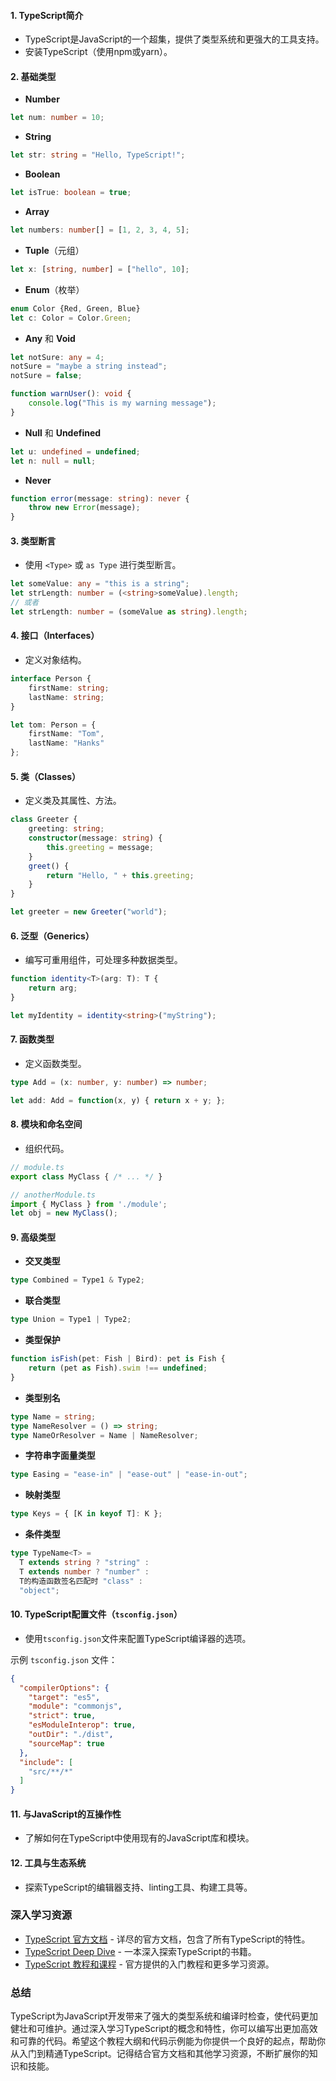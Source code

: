 #### 1. TypeScript简介

* TypeScript是JavaScript的一个超集，提供了类型系统和更强大的工具支持。
* 安装TypeScript（使用npm或yarn）。

#### 2. 基础类型

* **Number**
```typescript
let num: number = 10;
```

* **String**
```typescript
let str: string = "Hello, TypeScript!";
```

* **Boolean**
```typescript
let isTrue: boolean = true;
```

* **Array**
```typescript
let numbers: number[] = [1, 2, 3, 4, 5];
```

* **Tuple**（元组）
```typescript
let x: [string, number] = ["hello", 10];
```

* **Enum**（枚举）
```typescript
enum Color {Red, Green, Blue}
let c: Color = Color.Green;
```

* **Any** 和 **Void**
```typescript
let notSure: any = 4;
notSure = "maybe a string instead";
notSure = false; 

function warnUser(): void {
    console.log("This is my warning message");
}
```

* **Null** 和 **Undefined**
```typescript
let u: undefined = undefined;
let n: null = null;
```

* **Never**
```typescript
function error(message: string): never {
    throw new Error(message);
}
```

#### 3. 类型断言

* 使用 `<Type>` 或 `as Type` 进行类型断言。
```typescript
let someValue: any = "this is a string";
let strLength: number = (<string>someValue).length;
// 或者
let strLength: number = (someValue as string).length;
```

#### 4. 接口（Interfaces）

* 定义对象结构。
```typescript
interface Person {
    firstName: string;
    lastName: string;
}

let tom: Person = {
    firstName: "Tom",
    lastName: "Hanks"
};
```

#### 5. 类（Classes）

* 定义类及其属性、方法。
```typescript
class Greeter {
    greeting: string;
    constructor(message: string) {
        this.greeting = message;
    }
    greet() {
        return "Hello, " + this.greeting;
    }
}

let greeter = new Greeter("world");
```

#### 6. 泛型（Generics）

* 编写可重用组件，可处理多种数据类型。
```typescript
function identity<T>(arg: T): T {
    return arg;
}

let myIdentity = identity<string>("myString");
```

#### 7. 函数类型

* 定义函数类型。
```typescript
type Add = (x: number, y: number) => number;

let add: Add = function(x, y) { return x + y; };
```

#### 8. 模块和命名空间

* 组织代码。
```typescript
// module.ts
export class MyClass { /* ... */ }

// anotherModule.ts
import { MyClass } from './module';
let obj = new MyClass();
```

#### 9. 高级类型

* **交叉类型**
```typescript
type Combined = Type1 & Type2;
```

* **联合类型**
```typescript
type Union = Type1 | Type2;
```

* **类型保护**
```typescript
function isFish(pet: Fish | Bird): pet is Fish {
    return (pet as Fish).swim !== undefined;
}
```

* **类型别名**
```typescript
type Name = string;
type NameResolver = () => string;
type NameOrResolver = Name | NameResolver;
```

* **字符串字面量类型**
```typescript
type Easing = "ease-in" | "ease-out" | "ease-in-out";
```

* **映射类型**
```typescript
type Keys = { [K in keyof T]: K };
```

* **条件类型**
```typescript
type TypeName<T> = 
  T extends string ? "string" :
  T extends number ? "number" :
  T的构造函数签名匹配时 "class" :
  "object";
```

#### 10. TypeScript配置文件（`tsconfig.json`）

* 使用`tsconfig.json`文件来配置TypeScript编译器的选项。

示例 `tsconfig.json` 文件：

```json
{
  "compilerOptions": {
    "target": "es5",
    "module": "commonjs",
    "strict": true,
    "esModuleInterop": true,
    "outDir": "./dist",
    "sourceMap": true
  },
  "include": [
    "src/**/*"
  ]
}
```

#### 11. 与JavaScript的互操作性

* 了解如何在TypeScript中使用现有的JavaScript库和模块。

#### 12. 工具与生态系统

* 探索TypeScript的编辑器支持、linting工具、构建工具等。

### 深入学习资源

* [TypeScript 官方文档](https://www.typescriptlang.org/docs/) - 详尽的官方文档，包含了所有TypeScript的特性。
* [TypeScript Deep Dive](https://basarat.gitbook.io/typescript/) - 一本深入探索TypeScript的书籍。
* [TypeScript 教程和课程](https://www.typescriptlang.org/docs/handbook/typescript-in-5-minutes.html) - 官方提供的入门教程和更多学习资源。

### 总结

TypeScript为JavaScript开发带来了强大的类型系统和编译时检查，使代码更加健壮和可维护。通过深入学习TypeScript的概念和特性，你可以编写出更加高效和可靠的代码。希望这个教程大纲和代码示例能为你提供一个良好的起点，帮助你从入门到精通TypeScript。记得结合官方文档和其他学习资源，不断扩展你的知识和技能。